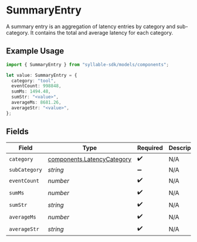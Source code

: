 # SummaryEntry

A summary entry is an aggregation of latency entries by category and sub-category.
It contains the total and average latency for each category.

## Example Usage

```typescript
import { SummaryEntry } from "syllable-sdk/models/components";

let value: SummaryEntry = {
  category: "tool",
  eventCount: 998848,
  sumMs: 1494.48,
  sumStr: "<value>",
  averageMs: 8681.26,
  averageStr: "<value>",
};
```

## Fields

| Field                                                                    | Type                                                                     | Required                                                                 | Description                                                              |
| ------------------------------------------------------------------------ | ------------------------------------------------------------------------ | ------------------------------------------------------------------------ | ------------------------------------------------------------------------ |
| `category`                                                               | [components.LatencyCategory](../../models/components/latencycategory.md) | :heavy_check_mark:                                                       | N/A                                                                      |
| `subCategory`                                                            | *string*                                                                 | :heavy_minus_sign:                                                       | N/A                                                                      |
| `eventCount`                                                             | *number*                                                                 | :heavy_check_mark:                                                       | N/A                                                                      |
| `sumMs`                                                                  | *number*                                                                 | :heavy_check_mark:                                                       | N/A                                                                      |
| `sumStr`                                                                 | *string*                                                                 | :heavy_check_mark:                                                       | N/A                                                                      |
| `averageMs`                                                              | *number*                                                                 | :heavy_check_mark:                                                       | N/A                                                                      |
| `averageStr`                                                             | *string*                                                                 | :heavy_check_mark:                                                       | N/A                                                                      |